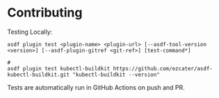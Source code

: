 # Contributing

Testing Locally:

```shell
asdf plugin test <plugin-name> <plugin-url> [--asdf-tool-version <version>] [--asdf-plugin-gitref <git-ref>] [test-command*]

#
asdf plugin test kubectl-buildkit https://github.com/ezcater/asdf-kubectl-buildkit.git "kubectl-buildkit --version"
```

Tests are automatically run in GitHub Actions on push and PR.
